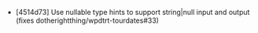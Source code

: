 * [4514d73] Use nullable type hints to support string|null input and output (fixes dotherightthing/wpdtrt-tourdates#33)
